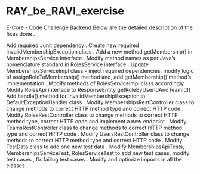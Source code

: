 # RAY_be_RAVI_exercise
E-Core - Code Challenge Backend
Below are the detailed description of the fixes done .

Add required Junit dependency .
Create new required InvalidMembershipException class .
Add a new method getMembership() in MembershipsService interface .
Modify method names as per Java’s nomenclature standard in RolesService interface .
Update MembershipsServiceImpl class - inject required dependencies, modify logic of assignRoleToMembership() method and, add getMembership() method’s implementation .
Modify methods of RolesServiceImpl class accordingly .
Modify RolesApi interface to ResponseEntity getRoleByUserIdAndTeamId()
Add handle() method for InvalidMembershipException in DefaultExceptionHandler class .
Modify MembershipsRestController class to change methods to correct HTTP method type and correct HTTP code .
Modify RolesRestController class to change methods to correct HTTP method type, correct HTTP code and implement a new endpoint .
Modify TeamsRestController class to change methods to correct HTTP method type and correct HTTP code .
Modify UsersRestController class to change methods to correct HTTP method type and correct HTTP code .
Modify TestData class to add one new test data .
Modify MembershipsApiTests, MembershipsServiceTest, RolesServiceTest to add new test cases, modify test cases , fix failing test cases .
Modify and optimize imports in all the classes .
